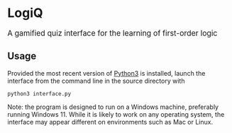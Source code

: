 # <b>LogiQ</b>

<big>A gamified quiz interface for the learning of first-order logic</big>

## Usage

Provided the most recent version of [Python3](https://www.python.org/downloads/) is installed, launch the interface from the command line in the source directory with

```
python3 interface.py
```

Note: the program is designed to run on a Windows machine, preferably running Windows 11. While it is likely to work on any operating system, the interface may appear different on environments such as Mac or Linux.
